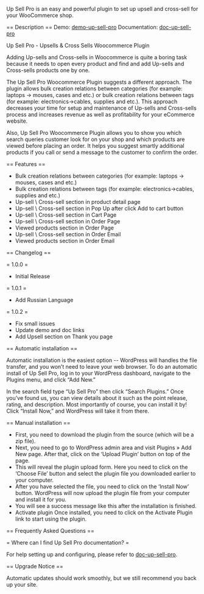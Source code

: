 Up Sell Pro is an easy and powerful plugin to set up upsell and cross-sell for your WooCommerce shop.

== Description ==
Demo: [demo-up-sell-pro](https://up-sell-pro.first-design-company.com/)
Documentation: [doc-up-sell-pro](https://docs-up-sell-pro.first-design-company.com/)

Up Sell Pro  - Upsells & Cross Sells Woocommerce Plugin

Adding  Up-sells and Cross-sells in Woocommerce is quite a boring task because it needs to open every product and find and add  Up-sells and Cross-sells products one by one.

The Up Sell Pro Woocommerce Plugin suggests a different approach. The plugin allows bulk creation relations between categories (for example: laptops -> mouses, cases and etc.) or bulk creation relations between tags (for example: electronics->cables, supplies and etc.). This approach decreases your time for setup and maintenance of Up-sells and Cross-sells process and increases revenue as well as profitability for your eCommerce website.

Also, Up Sell Pro Woocommerce Plugin allows you to show you which search queries customer look for on your shop and which products are viewed before placing an order. It helps you suggest smartly additional products  if you call or send a message to the customer to confirm the order.


== Features ==

* Bulk creation relations between categories (for example: laptops -> mouses, cases and etc.)
* Bulk creation relations between tags (for example: electronics->cables, supplies and etc.)
* Up-sell \ Cross-sell section in product detail page
* Up-sell \ Cross-sell section in Pop Up after click Add to cart button
* Up-sell \ Cross-sell section in Cart Page
* Up-sell \ Cross-sell section in Order Page
* Viewed products section in Order Page
* Up-sell \ Cross-sell section in Order Email
* Viewed products section in Order Email

== Changelog ==

= 1.0.0 =
* Initial Release

= 1.0.1 =
* Add Russian Language

= 1.0.2 =
* Fix small issues
* Update demo and doc links
* Add Upsell section on Thank you page

== Automatic installation ==

Automatic installation is the easiest option -- WordPress will handles the file transfer, and you won’t need to leave your web browser. To do an automatic install of Up Sell Pro, log in to your WordPress dashboard, navigate to the Plugins menu, and click “Add New.”

In the search field type “Up Sell Pro” then click “Search Plugins.” Once you’ve found us,  you can view details about it such as the point release, rating, and description. Most importantly of course, you can install it by! Click “Install Now,” and WordPress will take it from there.

== Manual installation ==

* First, you need to download the plugin from the source (which will be a zip file).
* Next, you need to go to WordPress admin area and visit Plugins » Add New page. After that, click on the ‘Upload Plugin’ button on top of the page.
* This will reveal the plugin upload form. Here you need to click on the ‘Choose File’ button and select the plugin file you downloaded earlier to your computer.
* After you have selected the file, you need to click on the ‘Install Now’ button. WordPress will now upload the plugin file from your computer and install it for you.
* You will see a success message like this after the installation is finished.
* Activate plugin Once installed, you need to click on the Activate Plugin link to start using the plugin.

== Frequently Asked Questions ==

= Where can I find Up Sell Pro documentation? =

For help setting up and configuring, please refer to [doc-up-sell-pro](https://docs-up-sell-pro.first-design-company.com/).

== Upgrade Notice ==

Automatic updates should work smoothly, but we still recommend you back up your site.
 
